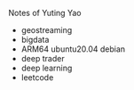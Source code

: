 Notes of Yuting Yao

- geostreaming
- bigdata
- ARM64 ubuntu20.04 debian
- deep trader
- deep learning
- leetcode